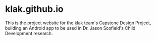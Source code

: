 # klak.github.io
This is the project website for the klak team's Capstone Design Project, building an Android app to be used in Dr. Jason Scofield's Child Development research.
